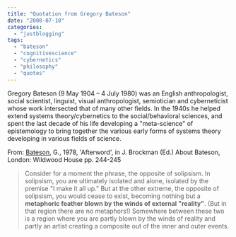 ```yaml
---
title: "Quotation from Gregory Bateson"
date: "2008-07-10"
categories: 
  - "justblogging"
tags: 
  - "bateson"
  - "cognitivescience"
  - "cybernetics"
  - "philosophy"
  - "quotes"
---
```


Gregory Bateson (9 May 1904 – 4 July 1980) was an English anthropologist, social scientist, linguist, visual anthropologist, semiotician and cyberneticist whose work intersected that of many other fields. In the 1940s he helped extend systems theory/cybernetics to the social/behavioral sciences, and spent the last decade of his life developing a "meta-science" of epistemology to bring together the various early forms of systems theory developing in various fields of science.

From: [Bateson](http://en.wikipedia.org/wiki/Gregory_Bateson), G., 1978, 'Afterword', in J. Brockman (Ed.) About Bateson, London: Wildwood House pp. 244-245

> Consider for a moment the phrase, the opposite of solipsism. In solipsism, you are ultimately isolated and alone, isolated by the premise "I make it all up." But at the other extreme, the opposite of solipsism, you would cease to exist, becoming nothing but a **metaphoric feather blown by the winds of external "reality"**. (But in that region there are no metaphors!) Somewhere between these two is a region where you are partly blown by the winds of reality and partly an artist creating a composite out of the inner and outer events.
